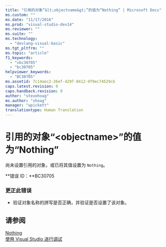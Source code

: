 ```yaml
---
title: "引用的对象“&lt;objectname&gt;”的值为“Nothing” | Microsoft Docs"
ms.custom: ""
ms.date: "11/17/2016"
ms.prod: "visual-studio-dev14"
ms.reviewer: ""
ms.suite: ""
ms.technology: 
  - "devlang-visual-basic"
ms.tgt_pltfrm: ""
ms.topic: "article"
f1_keywords: 
  - "vbc30705"
  - "bc30705"
helpviewer_keywords: 
  - "BC30705"
ms.assetid: 7c14aec2-26ef-429f-8412-9f9ec74529cb
caps.latest.revision: 9
caps.handback.revision: 9
author: "stevehoag"
ms.author: "shoag"
manager: "wpickett"
translationtype: Human Translation
---
```

# 引用的对象“&lt;objectname&gt;”的值为“Nothing”
尚未设置引用的对象，或已将其值设置为 `Nothing`。  
  
 **错误 ID：**BC30705  
  
### 更正此错误  
  
-   验证对象名称的拼写是否正确，并验证是否设置了该对象。  
  
## 请参阅  
 [Nothing](../../visual-basic/language-reference/nothing.md)   
 [使用 Visual Studio 进行调试](/visual-studio/debugger/debugging-in-visual-studio)